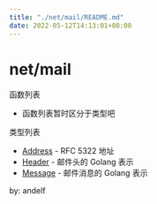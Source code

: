```yaml
---
title: "./net/mail/README.md"
date: 2022-05-12T14:13:01+08:00
---
```

# net/mail

函数列表

- 函数列表暂时区分于类型吧

类型列表

- [Address](Address.md) - RFC 5322 地址
- [Header](Header.md) - 邮件头的 Golang 表示
- [Message](Message.md) - 邮件消息的 Golang 表示

by: andelf
